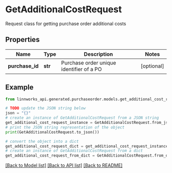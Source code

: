 # GetAdditionalCostRequest

Request class for getting purchase order additional costs

## Properties

Name | Type | Description | Notes
------------ | ------------- | ------------- | -------------
**purchase_id** | **str** | Purchase order unique identifier of a PO | [optional] 

## Example

```python
from linnworks_api.generated.purchaseorder.models.get_additional_cost_request import GetAdditionalCostRequest

# TODO update the JSON string below
json = "{}"
# create an instance of GetAdditionalCostRequest from a JSON string
get_additional_cost_request_instance = GetAdditionalCostRequest.from_json(json)
# print the JSON string representation of the object
print(GetAdditionalCostRequest.to_json())

# convert the object into a dict
get_additional_cost_request_dict = get_additional_cost_request_instance.to_dict()
# create an instance of GetAdditionalCostRequest from a dict
get_additional_cost_request_from_dict = GetAdditionalCostRequest.from_dict(get_additional_cost_request_dict)
```
[[Back to Model list]](../README.md#documentation-for-models) [[Back to API list]](../README.md#documentation-for-api-endpoints) [[Back to README]](../README.md)


